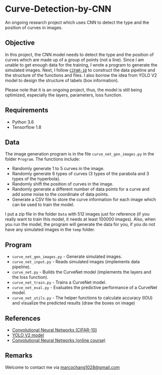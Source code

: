 # Curve-Detection-by-CNN
An ongoing research project which uses CNN to detect the type and the position of curves in images.

## Objective
In this project, the CNN model needs to detect the type and the position of curves which are made up of a group of points (not a line). Since I am unable to get enough data for the training, I wrote a program to generate the simulated images. Next, I follow [`CIFAR-10`](https://www.tensorflow.org/tutorials/deep_cnn) to construct the data pipeline and the structure of the functions and files. I also borrow the idea from YOLO V2 model to design the structure of labels (box information).  

Please note that it is an ongoing project, thus, the model is still being optimized, especially the layers, parameters, loss function. 

## Requirements
- Python 3.6
- Tensorflow 1.8

## Data
The image generation program is in the file `curve_net_gen_images.py` in the folder `Program`. The functions include:
- Randomly generate 1 to 5 curves in the image.
- Randomly generate 6 types of curves (3 types of the parabola and 3 types of the hyperbola).
- Randomly shift the position of curves in the image.
- Randomly generate a different number of data points for a curve and add some noise to the coordinate of data points.
- Generate a CSV file to store the curve information for each image which can be used to train the model.

I put a zip file in the folder `Data` with 512 images just for reference (if you really want to train this model, it needs at least 100000 images). Also, when you run the model, the program will generate the data for you, if you do not have any simulated images in the `temp` folder.

## Program
- `curve_net_gen_images.py` - Generate simulated images.
- `curve_net_input.py` - Reads simulated images (implements data pipeline).
- `curve_net.py` - Builds the CurveNet model (implements the layers and the loss function).
- `curve_net_train.py` - Trains a CurveNet model.
- `curve_net_eval.py` - Evaluates the predictive performance of a CurveNet model.
- `curve_net_utils.py` - The helper functions to calculate accuracy (IOU) and visualize the predicted results (draw the boxes on image)

## References
- [Convolutional Neural Networks (CIFAR-10)](https://www.tensorflow.org/tutorials/deep_cnn)
- [YOLO V2 model](https://pjreddie.com/darknet/yolo/)
- [Convolutional Neural Networks (online course)](https://www.coursera.org/learn/convolutional-neural-networks)

## Remarks
Welcome to contact me via [marcochang1028@gmail.com](mailto:marcochang1028@gmail.com)
